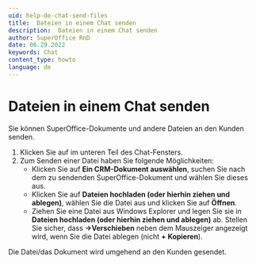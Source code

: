 ```yaml
---
uid: help-de-chat-send-files
title:  Dateien in einem Chat senden
description:  Dateien in einem Chat senden
author: SuperOffice RnD
date: 06.29.2022
keywords: Chat
content_type: howto
language: de
---
```


# Dateien in einem Chat senden

Sie können SuperOffice-Dokumente und andere Dateien an den Kunden senden.

1. Klicken Sie auf <i class="ph ph-paperclip" aria-label="Attachments"></i> im unteren Teil des Chat-Fensters.
2. Zum Senden einer Datei haben Sie folgende Möglichkeiten:
    * Klicken Sie auf **Ein CRM-Dokument auswählen**, suchen Sie nach dem zu sendenden SuperOffice-Dokument und wählen Sie dieses aus.
    * Klicken Sie auf **Dateien hochladen (oder hierhin ziehen und ablegen)**, wählen Sie die Datei aus und klicken Sie auf **Öffnen**.
    * Ziehen Sie eine Datei aus Windows Explorer und legen Sie sie in **Dateien hochladen (oder hierhin ziehen und ablegen)** ab. Stellen Sie sicher, dass **→Verschieben** neben dem Mauszeiger angezeigt wird, wenn Sie die Datei ablegen (nicht **+ Kopieren**).

Die Datei/das Dokument wird umgehend an den Kunden gesendet.
